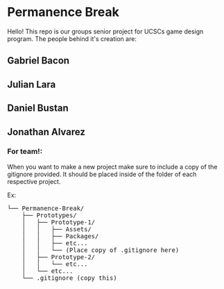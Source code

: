 # Permanence Break

Hello! This repo is our groups senior project for UCSCs game design program. The people behind it's creation are: 

## Gabriel Bacon

## Julian Lara

## Daniel Bustan

## Jonathan Alvarez


### For team!:

When you want to make a new project make sure to include a copy of the gitignore provided. It should be placed inside of the folder of each respective project.

Ex:
<pre>
└── Permanence-Break/  
    ├── Prototypes/  
    │   ├── Prototype-1/  
    │   │   ├── Assets/  
    │   │   ├── Packages/  
    │   │   ├── etc...  
    │   │   └── (Place copy of .gitignore here)  
    │   ├── Prototype-2/  
    │   │   └── etc...  
    │   └── etc...  
    └── .gitignore (copy this)
<pre>